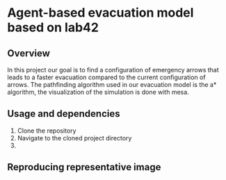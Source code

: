 # Agent-based evacuation model based on lab42
## Overview
In this project our goal is to find a configuration of emergency arrows that leads to a faster evacuation compared to the current configuration of arrows. The pathfinding algorithm used in our evacuation model is the a* algorithm, the visualization of the simulation is done with mesa.

## Usage and dependencies
1. Clone the repository
2. Navigate to the cloned project directory
3. 

## Reproducing representative image
